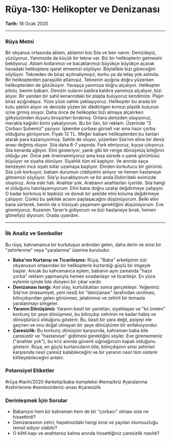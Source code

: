 # Rüya-130: Helikopter ve Denizanası
**Tarih:** 18 Ocak 2020

---
### Rüya Metni

Bir okyanus ortasında ablam, ablamın kızı Sıla ve ben varım. Denizdeyiz, yüzüyoruz. Yanımızda da küçük bir tekne var. Biz bir helikopterin gelmesini bekliyoruz. Ablam kollarımızı ve bacaklarımızı büyükçe büyükçe açarak havadaki helikoptere işaret etmemizi söylüyor. Böylelikle bizi göreceğini söylüyor. Tekneden de biraz açılmalıymışız, korku ya da telaş yok aslında. Bir helikopterden paraşütle atlamışız. Teknenin açığına doğru yüzerken helikopterden de gözüküyor. Yavaşça yanımıza doğru alçalıyor. Helikopter pilotu, benim babam. Denizin sularını kaldıra kaldıra yanımıza alçalıyor, bizi alıyor. Bir yandan bir sahil kenarındaki bir plajda buluyoruz kendimize. Plajın biraz açığındayız. Yüze yüze sahile yaklaşıyoruz. Helikopter bu arada bir kutu şeklini alıyor ve denizde yüzen bir dikdörtgen kırmızı plastik kutunun içine girmiş oluyor. Daha önce de helikopter bizi almaya alçalırken gökyüzünden duyuru broşürleri bırakmış. Onlara denizden ulaşıyoruz, merakla kağıdın birini yakalıyorum. Bu bir ilan, bir reklam. Üzerinde “3 Çorbacı Şubemiz” yazıyor. İşkembe çorbası görseli var ama hazır çorba olduğunu görüyorum. Fiyatı 12 TL. Meğer babam helikopterden bu ilanları atarak para kazanıyormuş. Sahile de oluyor, yüzerken Sıla’nın eline bir deniz anası değmiş oluyor. Sıla daha 6-7 yaşında. Fark etmiyoruz, kıyıya çıkıyoruz. Sıla kenarda ağlıyor. Elini gösteriyor, yanık gibi bir renge dönüşmüş bileğinin olduğu yer. Önce pek önemsemiyoruz ama kısa sürede o yanık görüntüsü büyüyor ve siyaha dönüyor. Siyahlık tüm eli kaplıyor. Ve anında saça benzeyen ince siyah kıllar uzamaya başlıyor. Elinden korkutucu bir görüntü. Sıla çok korkuyor, babam durumun ciddiyetini anlıyor ve hemen hastaneye gitmemizi söylüyor. Sıla’yı kucaklıyorum ve bir anda Didim’deki evimizde oluyoruz. Ama eski hali. Anahtar yok. Arabanın anahtarları içeride. Sıla hangi el olduğunu hatırlayamıyorum. Elini bana doğru uzatıp değdirmeye çalışıyor. O kadar korkmuş ki tepkisiz ve donuk bir şekilde elini koluma değdirmeye çalışıyor. Çünkü bu şekilde acısını paylaşacağını düşünüyorum. Belki elini bana sürterek, benim de o hissiyatı yaşamam gerektiğini düşünüyorum. Eve giremiyoruz. Kuzenim Taner’e gidiyorum ve bizi hastaneye bırak, hemen gitmeliyiz diyorum. Orada uyandım.

---
### İlk Analiz ve Semboller

Bu rüya, kahramanca bir kurtuluşun ardından gelen, daha derin ve sinsi bir "zehirlenme" veya "yaralanma" üzerine kuruludur.

* **Baba'nın Kurtarışı ve Ticarileşme:** Rüya, "Baba" arketipinin sizi okyanusun ortasından bir helikopterle kurtardığı güçlü bir imgeyle başlar. Ancak bu kahramanca eylem, babanın aynı zamanda "hazır çorba" reklamı yapmasıyla hemen sıradanlaşır ve ticarileşir. En yüce eylemin içinde bile dünyevi bir çıkar vardır.
* **Denizanası Isırığı:** Asıl olay, kurtulduktan sonra gerçekleşir. Yeğeniniz Sıla'nın (masumiyet, yeni nesil) bir "denizanası" tarafından ısırılması, bilinçdışından gelen görünmez, jelatinimsi ve zehirli bir temasla yaralanmayı simgeler.
* **Yaranın Dönüşümü:** Yaranın basit bir yanıktan, siyahlaşan ve "kıl üreten" korkunç bir şeye dönüşmesi, bu bilinçdışı zehrinin ne kadar habis ve dönüştürücü olduğunu gösterir. Bu, basit bir yara değil, psişeyi ele geçiren ve onu doğal olmayan bir şeye dönüştüren bir enfeksiyondur.
* **Çaresizlik:** Bu korkunç dönüşüm karşısında, kahraman baba bile çaresizdir ve "hastaneye" gidilmesi gerektiğini söyler. Eve girememeniz ("anahtar yok"), bu kriz anında güvenli sığınağınızın kapalı olduğunu gösterir. Rüya, en güçlü kurtarıcıların bile, bilinçdışının sinsi zehirleri karşısında nasıl çaresiz kalabileceğini ve bir yaranın nasıl tüm sistemi kilitleyebileceğini anlatır.

### Potansiyel Etiketler
#rüya #tarih/2020 #arketip/baba-kompleksi #tema/kriz #yaralanma #zehirlenme #sembol/deniz-anası #çaresizlik

### Derinleşmek İçin Sorular
* Babanızın hem bir kahraman hem de bir "çorbacı" olması size ne hissettirdi?
* Denizanasının zehri, hayatınızdaki hangi sinsi ve yayılan olumsuzluğu temsil ediyor olabilir?
* O kilitli kapı ve anahtarsız kalma anında hissettiğiniz çaresizlik nasıldı?